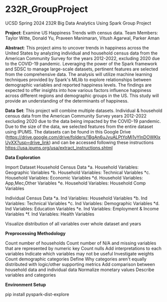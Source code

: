# 232R_GroupProject
UCSD Spring 2024 232R Big Data Analytics Using Spark Group Project 

**Project**: Examine US Happiness Trends with census data. 
Team Members: Taylor Witte, Donald Yu, Praveen Manimaran, Vitush Agarwal, Parker Aman

**Abstract**: 
This project aims to uncover trends in happiness across the United States by analyzing individual and household census data from the American Community Survey for the years 2012-2022, excluding 2020 due to the COVID-19 pandemic. Leveraging the power of the Spark framework and SDSC to manage large-scale datasets, pertinent features are selected from the comprehensive data. The analysis will utilize machine learning techniques provided by Spark's MLlib to explore relationships between demographic variables and reported happiness levels. The findings are expected to offer insights into how various factors influence happiness across different regions and demographic groups in the US. This study will provide an understanding of the determinants of happiness.

**Data Set**: 
This project will combine multiple datasets. 
Individual & household census data from the American Community Survey years 2012-2022 excluding 2020 due to the data being impacted by the COVID-19 pandemic. Due to the size of the data, we selected features from the entire dataset using IPUMS. The datasets can be found in this Google Drive (https://drive.google.com/drive/folders/1BgAn6uJvuALPtYoMj1vYInDOWKlxUyXX?usp=drive_link) and can be accessed following these instructions https://usa.ipums.org/usa/extract_instructions.shtml

 **Data Exploration**
 
Import Dataset
Household Census Data
*a. Household Variables: Geographic Variables
*b. Household Variables: Technical Variables
*c. Household Variables: Economic Variables
*d. Household Variables: App,Mec,Other Variables
*e. Household Variables: Household Comp Variables
 
Individual Census Data
*a. Ind Variables: Household Variables
*b. Ind Variables: Technical Variables
*c. Ind Variables: Demographic Variables
*d. Ind Variables: Education Variables
*e. Ind Variables: Employment & Income Variables
*f. Ind Variables: Health Variables
 
Visualize distribution of all variables over whole dataset and years

**Preprocessing Methodology**

Count number of households
Count number of N/A and missing variables that are represented by numeric key
Count nulls
Add interpretations to each variables
Indicate which variables may not be useful
Investigate weights
Count demographic categories
Define Why categories aren't equally distributed with logic/other supporting metrics
Add comparison between household data and individual data
Normalize monetary values
Describe variables and categories


**Environment Setup**

pip install pyspark-dist-explore
